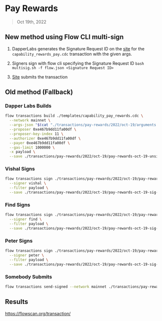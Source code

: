 # Pay Rewards
> Oct 19th, 2022

## New method using Flow CLI multi-sign

1. DapperLabs generates the Signature Request ID on the [site](https://flow-multisig-git-service-account-onflow.vercel.app/mainnet?type=serviceAccount&name=capability_pay_rewards.cdc&param=%5B%20%20%20%20%20%7B%20%20%20%20%20%20%20%20%20%22type%22:%20%22UFix64%22,%20%20%20%20%20%20%20%20%20%22value%22:%20%221300581.0%22%20%20%20%20%20%7D,%20%20%20%20%20%7B%20%20%20%20%20%20%20%20%20%22type%22:%20%22Dictionary%22,%20%20%20%20%20%20%20%20%20%22value%22:%20%5B%5D%20%20%20%20%20%7D%20%5D&acct=0xe467b9dd11fa00df&limit=1000000) for the `capability_rewards_pay.cdc` transaction with the given args.

2. Signers sign with flow cli specifying the Signature Request ID
`bash multisig.sh -f flow.json <Signature Request ID>`

3. [Site](https://flow-multisig-git-service-account-onflow.vercel.app/mainnet) submits the transaction

## Old method (Fallback)

### Dapper Labs Builds

```sh
flow transactions build ./templates/capability_pay_rewards.cdc \
  --network mainnet \
  --args-json "$(cat "./transactions/pay-rewards/2022/oct-19/arguments.json")" \
  --proposer 0xe467b9dd11fa00df \
  --proposer-key-index 11 \
  --authorizer 0xe467b9dd11fa00df \
  --payer 0xe467b9dd11fa00df \
  --gas-limit 1000000 \
  -x payload \
  --save ./transactions/pay-rewards/2022/oct-19/pay-rewards-oct-19-unsigned.rlp
```

### Vishal Signs

```sh
flow transactions sign ./transactions/pay-rewards/2022/oct-19/pay-rewards-oct-19-unsigned.rlp \
  --signer vishal \
  --filter payload \
  --save ./transactions/pay-rewards/2022/oct-19/pay-rewards-oct-19-sig-1.rlp
```

### Find Signs

```sh
flow transactions sign ./transactions/pay-rewards/2022/oct-19/pay-rewards-oct-19-sig-2.rlp \
  --signer find \
  --filter payload \
  --save ./transactions/pay-rewards/2022/oct-19/pay-rewards-oct-19-sig-3.rlp
```

### Peter Signs

```sh
flow transactions sign ./transactions/pay-rewards/2022/oct-19/pay-rewards-oct-19-sig-3.rlp \
  --signer peter \
  --filter payload \
  --save ./transactions/pay-rewards/2022/oct-19/pay-rewards-oct-19-sig-complete.rlp
```

### Somebody Submits

```sh
flow transactions send-signed --network mainnet ./transactions/pay-rewards/2022/oct-19/pay-rewards-oct-19-sig-complete.rlp
```

## Results

https://flowscan.org/transaction/
